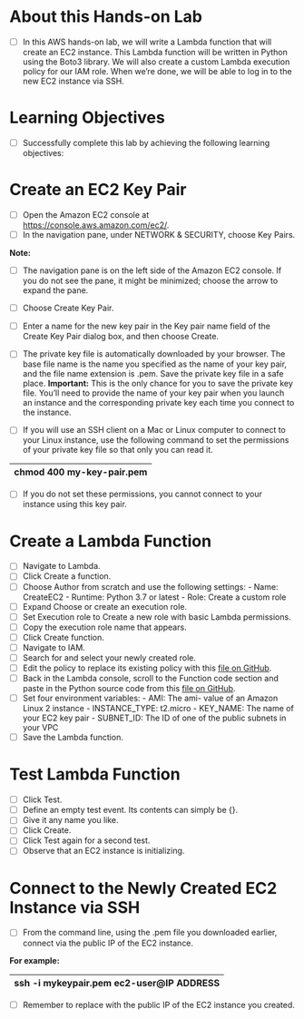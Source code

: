 # About this Hands-on Lab

- [ ] In this AWS hands-on lab, we will write a Lambda function that will create an EC2 instance. This Lambda function will be written in Python using the Boto3 library. We will also create a custom Lambda execution policy for our IAM role. When we’re done, we will be able to log in to the new EC2 instance via SSH.

# Learning Objectives
- [ ] Successfully complete this lab by achieving the following learning objectives:

# Create an EC2 Key Pair

- [ ] Open the Amazon EC2 console at https://console.aws.amazon.com/ec2/.
- [ ] In the navigation pane, under NETWORK & SECURITY, choose Key Pairs.

**Note:**
- [ ] The navigation pane is on the left side of the Amazon EC2 console. If you do not see the pane, it might be minimized; choose the arrow to expand the pane.
- [ ] Choose Create Key Pair.
- [ ] Enter a name for the new key pair in the Key pair name field of the Create Key Pair dialog box, and then choose Create.
- [ ] The private key file is automatically downloaded by your browser. The base file name is the name you specified as the name of your key pair, and the file name extension is .pem. Save the private key file in a safe place.
**Important:** This is the only chance for you to save the private key file. You’ll need to provide the name of your key pair when you launch an instance and the corresponding private key each time you connect to the instance.

- [ ] If you will use an SSH client on a Mac or Linux computer to connect to your Linux instance, use the following command to set the permissions of your private key file so that only you can read it.

|chmod 400 my-key-pair.pem|
|--------------------------|

- [ ] If you do not set these permissions, you cannot connect to your instance using this key pair.

# Create a Lambda Function
- [ ] Navigate to Lambda.
- [ ] Click Create a function.
- [ ] Choose Author from scratch and use the following settings:
      - Name: CreateEC2
      - Runtime: Python 3.7 or latest
      - Role: Create a custom role
- [ ] Expand Choose or create an execution role.
- [ ] Set Execution role to Create a new role with basic Lambda permissions.
- [ ] Copy the execution role name that appears.
- [ ] Click Create function.
- [ ] Navigate to IAM.
- [ ] Search for and select your newly created role.
- [ ] Edit the policy to replace its existing policy with this [file on GitHub](https://github.com/ntrao/lambda/blob/main/execution%20role.json).
- [ ] Back in the Lambda console, scroll to the Function code section and paste in the Python source code from this [file on GitHub](https://github.com/ntrao/lambda/blob/main/lambda_function_ec2_creation.py).
- [ ] Set four environment variables:
      - AMI: The ami- value of an Amazon Linux 2 instance
      - INSTANCE_TYPE: t2.micro
      - KEY_NAME: The name of your EC2 key pair
      - SUBNET_ID: The ID of one of the public subnets in your VPC
- [ ] Save the Lambda function.

# Test Lambda Function
- [ ] Click Test.
- [ ] Define an empty test event. Its contents can simply be {}.
- [ ] Give it any name you like.
- [ ] Click Create.
- [ ] Click Test again for a second test.
- [ ] Observe that an EC2 instance is initializing.

# Connect to the Newly Created EC2 Instance via SSH
- [ ] From the command line, using the .pem file you downloaded earlier, connect via the public IP of the EC2 instance.

**For example:**

|ssh -i mykeypair.pem ec2-user@IP ADDRESS |
|-------------------------------------------|
- [ ] Remember to replace <IP ADDRESS> with the public IP of the EC2 instance you created.
